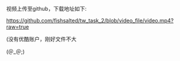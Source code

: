 视频上传至github，下载地址如下:

https://github.com/fishsalted/tw_task_2/blob/video_file/video.mp4?raw=true

(没有优酷账户，刚好文件不大

(＠_＠;)